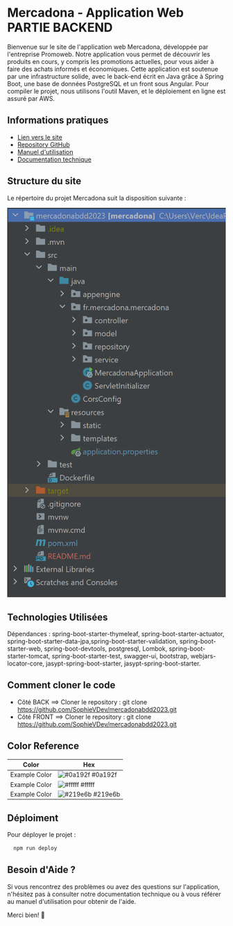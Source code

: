 
# Mercadona - Application Web PARTIE BACKEND

Bienvenue sur le site de l'application web Mercadona, développée par l'entreprise Promoweb. Notre application vous permet de découvrir les produits en cours, y compris les promotions actuelles, pour vous aider à faire des achats informés et économiques. Cette application est soutenue par une infrastructure solide, avec le back-end écrit en Java grâce à Spring Boot, une base de données PostgreSQL et un front sous Angular. Pour compiler le projet, nous utilisons l'outil Maven, et le déploiement en ligne est assuré par AWS.


## Informations pratiques

- [Lien vers le site](https://awesomeopensource.com/project/elangosundar/awesome-README-templates)
- [Repository GitHub](https://github.com/SophieVDev/mercadonabdd2023.git)
- [Manuel d'utilisation](https://bulldogjob.com/news/449-how-to-write-a-good-readme-for-your-github-project)
- [Documentation technique](https://bulldogjob.com/news/449-how-to-write-a-good-readme-for-your-github-project)



## Structure du site

Le répertoire du projet Mercadona suit la disposition suivante :

![Architecture](src/main/resources/static/architecture.png)


## Technologies Utilisées

Dépendances : spring-boot-starter-thymeleaf, spring-boot-starter-actuator, spring-boot-starter-data-jpa,spring-boot-starter-validation, spring-boot-starter-web, spring-boot-devtools, postgresql, Lombok, spring-boot-starter-tomcat,
spring-boot-starter-test, swagger-ui, bootstrap, webjars-locator-core, jasypt-spring-boot-starter, jasypt-spring-boot-starter.


## Comment cloner le code


- Côté BACK ==> Cloner le repository : git clone https://github.com/SophieVDev/mercadonabdd2023.git
- Côté FRONT ==> Cloner le repository : git clone https://github.com/SophieVDev/mercadonabdd2023.git






## Color Reference

| Color             | Hex                                                                |
| ----------------- | ------------------------------------------------------------------ |
| Example Color | ![#0a192f](https://via.placeholder.com/10/0a192f?text=+) #0a192f |
| Example Color | ![#fffff](https://via.placeholder.com/10/f8f8f8?text=+) #fffff |
| Example Color | ![#219e6b](https://via.placeholder.com/10/00b48a?text=+) #219e6b |



## Déploiment

Pour déployer le projet :

```bash
  npm run deploy
```

## Besoin d'Aide ?
Si vous rencontrez des problèmes ou avez des questions sur l'application, n'hésitez pas à consulter notre documentation technique ou à vous référer au manuel d'utilisation pour obtenir de l'aide.

Merci bien! 🛒


